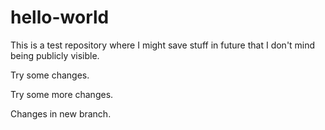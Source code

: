 # hello-world

This is a test repository where I might save stuff in future that I don't mind being publicly visible.

Try some changes.

Try some more changes.

Changes in new branch.
